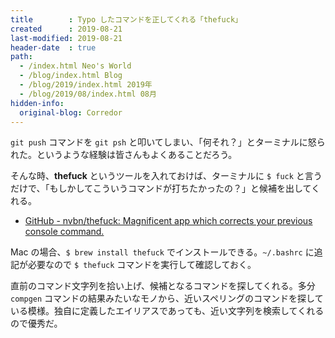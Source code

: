 ```yaml
---
title        : Typo したコマンドを正してくれる「thefuck」
created      : 2019-08-21
last-modified: 2019-08-21
header-date  : true
path:
  - /index.html Neo's World
  - /blog/index.html Blog
  - /blog/2019/index.html 2019年
  - /blog/2019/08/index.html 08月
hidden-info:
  original-blog: Corredor
---
```


`git push` コマンドを `git psh` と叩いてしまい、「何それ？」とターミナルに怒られた。というような経験は皆さんもよくあることだろう。

そんな時、__thefuck__ というツールを入れておけば、ターミナルに `$ fuck` と言うだけで、「もしかしてこういうコマンドが打ちたかったの？」と候補を出してくれる。

- [GitHub - nvbn/thefuck: Magnificent app which corrects your previous console command.](https://github.com/nvbn/thefuck)

Mac の場合、`$ brew install thefuck` でインストールできる。`~/.bashrc` に追記が必要なので `$ thefuck` コマンドを実行して確認しておく。

直前のコマンド文字列を拾い上げ、候補となるコマンドを探してくれる。多分 `compgen` コマンドの結果みたいなモノから、近いスペリングのコマンドを探している模様。独自に定義したエイリアスであっても、近い文字列を検索してくれるので優秀だ。
